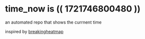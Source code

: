 # time_now is (( 1721746800480 ))

an automated repo that shows the currnent time

inspired by [breakingheatmap](https://github.com/breakingheatmap/breakingheatmap)
